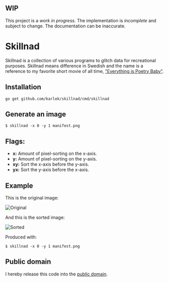 WIP
---
This project is a *work in progress*. The implementation is *incomplete* and
subject to change. The documentation can be inaccurate.

Skillnad
=========

Skillnad is a collection of various programs to glitch data for recreational
purposes. Skillnad means difference in Swedish and the name is a reference to my
favorite short movie of all time, ["Everything is Poetry Baby"](https://www.youtube.com/watch?v=BE0BY9tORhQ).

Installation
------------

`go get github.com/karlek/skillnad/cmd/skillnad`

Generate an image
-----------------

```shell
$ skillnad -x 0 -y 1 manifest.png
```

Flags:
------

* __x:__
	Amount of pixel-sorting on the x-axis.
* __y:__
	Amount of pixel-sorting on the y-axis.
* __xy:__
	Sort the x-axis before the y-axis.
* __yx:__
	Sort the y-axis before the x-axis.

Example
--------

This is the original image:

![Original](https://github.com/karlek/skillnad/blob/master/manifest.png?raw=true)

And this is the sorted image:

![Sorted](https://github.com/karlek/skillnad/blob/master/out.png?raw=true)

Produced with:

```shell
$ skillnad -x 0 -y 1 manifest.png
```

Public domain
-------------
I hereby release this code into the [public domain](https://creativecommons.org/publicdomain/zero/1.0/).

